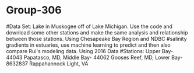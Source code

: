 # Group-306
#Data Set: Lake in Muskogee off of Lake Michigan. Use the code and download some other stations and make the same analysis and relationship between those stations. Using Chesapeake Bay Region and NDBC
#salinity gradients in estuaries, use machine learning to predict and then also compare Rui's modeling data. Using 2016 Data
#Stations: Upper Bay- 44043 Papatasco, MD, Middle Bay- 44062 Gooses Reef, MD, Lower Bay- 8632837 Rappahannock Light, VA
